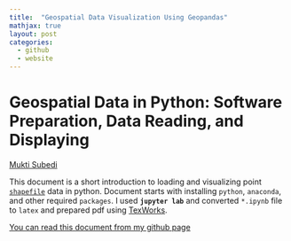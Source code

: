 ```yaml
---
title:  "Geospatial Data Visualization Using Geopandas"
mathjax: true
layout: post
categories:
  - github
  - website
---
```



# Geospatial Data in Python: Software Preparation, Data Reading, and Displaying
 [Mukti Subedi](suvedimukti@gmail.com)
 
This document is a short introduction to loading and visualizing point [`shapefile`](https://en.wikipedia.org/wiki/Shapefile) data in python. Document starts with installing `python`, `anaconda`, and other required `packages`. I used **`jupyter lab`** and converted `*.ipynb` file to `latex` and prepared pdf using [TexWorks](https://tug.org/texworks/).

[You can read this document from my github page](https://github.com/suvedimukti/suvedimukti.github.io/blob/ba0e5c2852d272dca6639855bff57cc663bed2f1/_posts/GeospatialData_python.pdf)
